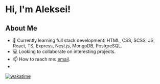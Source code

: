 # Hi, I'm Aleksei!

## About Me
- 🌱 Currently learning full stack development: HTML, CSS, SCSS, JS, React, TS, Express, Nest.js, MongoDB, PostgreSQL.
- 💻 Looking to collaborate on interesting projects.
- 📫 How to reach me: [email](mailto:callmealexsam@gmail.com).
- 
<!--START_SECTION:waka-->
[![wakatime](https://wakatime.com/badge/user/a155ba27-64f5-45a5-a7c9-9f80867d6e28.svg)](https://wakatime.com/@a155ba27-64f5-45a5-a7c9-9f80867d6e28)
<!--END_SECTION:waka-->

